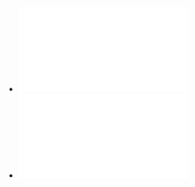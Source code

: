 - ![前端面试十万字资料.pdf](../assets/前端面试十万字资料_1752023491219_0.pdf)
- ![前端面试手册.pdf](../assets/前端面试手册_1752023575995_0.pdf)